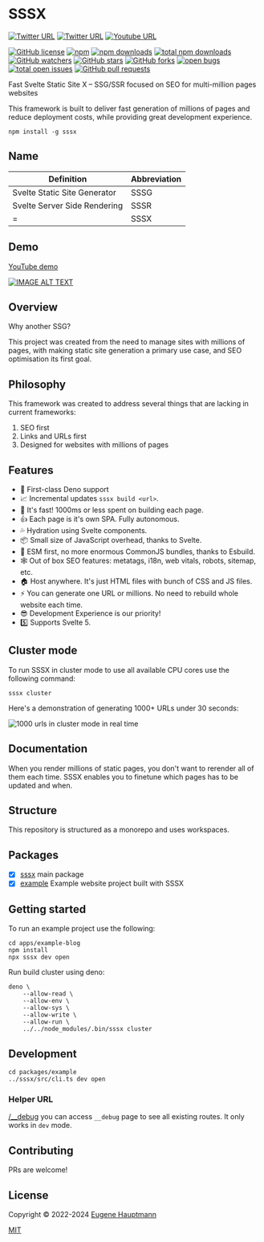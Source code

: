 # SSSX

[![Twitter URL](https://img.shields.io/twitter/url/https/twitter.com/sssxdev.svg?style=social&label=Follow%20%40sssxdev)](https://twitter.com/sssxdev)
[![Twitter URL](https://img.shields.io/twitter/url/https/twitter.com/eugenehp.svg?style=social&label=Follow%20%40eugenehp)](https://twitter.com/eugenehp)
[![Youtube URL](https://shields.io/badge/views-1k-red?logo=youtube&style=social)](https://www.youtube.com/channel/UCYzzLilEQdBG0Jj1JhVtYYg)

[![GitHub license](https://img.shields.io/github/license/sssx-dev/sssx.svg?color=blue&style=for-the-badge)](./LICENSE)
[![npm](https://img.shields.io/npm/v/sssx.svg?color=green&style=for-the-badge)](https://www.npmjs.com/package/sssx)
[![npm downloads](https://img.shields.io/npm/dw/sssx.svg?label=npm%20downloads&style=for-the-badge)](https://npmcharts.com/compare/sssx?minimal=true)
[![total npm downloads](https://img.shields.io/npm/dt/sssx.svg?label=total%20npm%20downloads&style=for-the-badge)](https://npmcharts.com/compare/sssx?minimal=true)
[![GitHub watchers](https://img.shields.io/github/watchers/sssx-dev/sssx.svg?style=for-the-badge)](https://github.com/sssx-dev/sssx/watchers)
[![GitHub stars](https://img.shields.io/github/stars/sssx-dev/sssx.svg?label=GitHub%20stars&style=for-the-badge)](https://github.com/sssx-dev/sssx/stargazers)
[![GitHub forks](https://img.shields.io/github/forks/sssx-dev/sssx.svg?style=for-the-badge)](https://github.com/sssx-dev/sssx/network/members)
[![open bugs](https://img.shields.io/github/issues-raw/sssx-dev/sssx/bug.svg?color=d73a4a&label=open%20bugs&style=for-the-badge)](https://github.com/sssx-dev/sssx/issues?utf8=%E2%9C%93&q=is%3Aissue+is%3Aopen+label%3Abug)
[![total open issues](https://img.shields.io/github/issues-raw/sssx-dev/sssx.svg?label=total%20open%20issues&style=for-the-badge)](https://github.com/sssx-dev/sssx/issues)
[![GitHub pull requests](https://img.shields.io/github/issues-pr-raw/sssx-dev/sssx.svg?style=for-the-badge)](https://github.com/sssx-dev/sssx/pulls)

Fast Svelte Static Site X – SSG/SSR focused on SEO for multi-million pages websites

This framework is built to deliver fast generation of millions of pages and reduce deployment costs, while providing great development experience.

```shell
npm install -g sssx
```

## Name

| Definition                   | Abbreviation |
| ---------------------------- | ------------ |
| Svelte Static Site Generator | SSSG         |
| Svelte Server Side Rendering | SSSR         |
| =                            | SSSX         |

## Demo

[YouTube demo](http://www.youtube.com/watch?v=8gNkKyfspl8)

[![IMAGE ALT TEXT](http://img.youtube.com/vi/8gNkKyfspl8/0.jpg)](http://www.youtube.com/watch?v=8gNkKyfspl8 "SSSX demo")

## Overview

Why another SSG?

This project was created from the need to manage sites with millions of pages, with making static site generation a primary use case, and SEO optimisation its first goal.

## Philosophy

This framework was created to address several things that are lacking in current frameworks:

1. SEO first
2. Links and URLs first
3. Designed for websites with millions of pages

## Features

- 🦕 First-class Deno support
- 📈 Incremental updates `sssx build <url>`.
- 🚀 It's fast! 1000ms or less spent on building each page.
- 👍 Each page is it's own SPA. Fully autonomous.
- 💦 Hydration using Svelte components.
- 📦 Small size of JavaScript overhead, thanks to Svelte.
- 💪 ESM first, no more enormous CommonJS bundles, thanks to Esbuild.
- 🕸️ Out of box SEO features: metatags, i18n, web vitals, robots, sitemap, etc.
- 🏠 Host anywhere. It's just HTML files with bunch of CSS and JS files.
- ⚡️ You can generate one URL or millions. No need to rebuild whole website each time.
- 😎 Development Experience is our priority!
- 5️⃣ Supports Svelte 5.

## Cluster mode

To run SSSX in cluster mode to use all available CPU cores use the following command:

```shell
sssx cluster
```

Here's a demonstration of generating 1000+ URLs under 30 seconds:

![1000 urls in cluster mode in real time](https://github.com/sssx-dev/sssx/raw/master/docs/cluster-1000-urls.gif)

## Documentation

When you render millions of static pages, you don't want to rerender all of them each time.
SSSX enables you to finetune which pages has to be updated and when.

## Structure

This repository is structured as a monorepo and uses workspaces.

## Packages

- [x] [sssx](https://github.com/sssx-dev/sssx/tree/master/packages/sssx) main package
- [x] [example](https://github.com/sssx-dev/sssx/tree/master/packages/example) Example website project built with SSSX

## Getting started

To run an example project use the following:

```shell
cd apps/example-blog
npm install
npx sssx dev open
```

Run build cluster using deno:

```shell
deno \
    --allow-read \
    --allow-env \
    --allow-sys \
    --allow-write \
    --allow-run \
    ../../node_modules/.bin/sssx cluster
```

## Development

```shell
cd packages/example
../sssx/src/cli.ts dev open
```

### Helper URL

[/\_\_debug](http://127.0.0.1:8080/__debug/) you can access `__debug` page to see all existing routes. It only works in `dev` mode.

## Contributing

PRs are welcome!

## License

Copyright © 2022-2024 [Eugene Hauptmann](https://twitter.com/sssx-dev)

[MIT](https://github.com/sssx-dev/sssx/blob/master/LICENSE)

